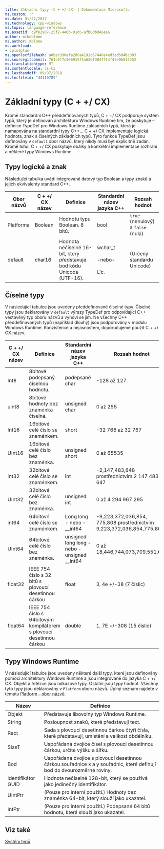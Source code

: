 ```yaml
---
title: Základní typy (C + +/ CX) | Dokumentace Microsoftu
ms.custom: ''
ms.date: 01/22/2017
ms.technology: cpp-windows
ms.topic: language-reference
ms.assetid: c9f82907-25f2-440b-91d6-afb8dbd46ea6
author: mikeblome
ms.author: mblome
ms.workload:
- cplusplus
ms.openlocfilehash: a0bec396efa2d0a4191c67440e4ed3ed5d4bc083
ms.sourcegitcommit: 761c5f7c506915f5a62ef3847714f43e9b815352
ms.translationtype: MT
ms.contentlocale: cs-CZ
ms.lasthandoff: 09/07/2018
ms.locfileid: "44110789"
---
```

# <a name="fundamental-types-ccx"></a>Základní typy (C + +/ CX)

Kromě standardní C++ předdefinovaných typů, C + +/ CX podporuje systém typů, který je definován architekturu Windows Runtime tím, že poskytuje – definice TypeDef pro Windows Runtime základních typů, která je namapována na standardní typy C++... C + +/ CX implementuje logická hodnota, znak a číselných základních typů. Tyto funkce TypeDef jsou definovány v `default` obor názvů, který nikdy musí být explicitně zadán. Kromě toho, C + +/ CX poskytuje obálky a konkrétní implementace rozhraní a některé typy Windows Runtime.

## <a name="boolean-and-character-types"></a>Typy logické a znak

Následující tabulka uvádí integrované datový typ Boolean a typy znaků a jejich ekvivalenty standard C++.

|Obor názvů|C + +/ CX název|Definice|Standardní název jazyka C++|Rozsah hodnot|
|---------------|-----------------------------------------------------------------------|----------------|-------------------------|---------------------|
|Platforma|Boolean|Hodnotu typu Boolean. 8 bitů.|bool|`true` (nenulový) a `false` (nula)|
|default|char16|Hodnota nečíselné 16-bit, který představuje bod kódu Unicode (UTF-16).|wchar_t<br /><br /> -nebo-<br /><br /> L'c.|(Určený standardu Unicode)|

## <a name="numeric-types"></a>Číselné typy

V následující tabulce jsou uvedeny předdefinované číselné typy. Číselné typy jsou deklarovány v `default` výrazy TypeDef pro odpovídající C++ vestavěný typ oboru názvů a vyhoví se jim. Ne všechny C++ předdefinovaných typů (například dlouhý) jsou podporovány v modulu Windows Runtime. Konzistence a nejasnostem, doporučujeme použít C + +/ CX název.

|C + +/ CX název|Definice|Standardní název jazyka C++|Rozsah hodnot|
|-----------------------------------------------------------------------|----------------|-------------------------|---------------------|
|Int8|8bitové podepsaný číselnou hodnotu.|podepsané char|-128 až 127.|
|uint8|8bitové hodnoty bez znaménka číselná.|unsigned char|0 až 255|
|Int16|16bitové celé číslo se znaménkem.|short|-32 768 až 32 767|
|UInt16|16bitové celé číslo bez znaménka.|unsigned short|0 až 65535|
|int32|32bitové celé číslo se znaménkem.|int|-2,147,483,648 prostřednictvím 2 147 483 647|
|UInt32|32bitové celé číslo bez znaménka.|unsigned int|0 až 4 294 967 295|
|int64|64bitové celé číslo se znaménkem.|Long long - nebo - __int64|-9,223,372,036,854, 775,808 prostřednictvím 9,223,372,036,854,775,807|
|UInt64|64bitové celé číslo bez znaménka.|unsigned long long - nebo - unsigned __int64|0 až 18,446,744,073,709,551,615|
|float32|IEEE 754 číslo s 32 bitů s plovoucí desetinnou čárkou|float|3, 4e +/-38 (7 číslic)|
|float64|IEEE 754 číslo s 64bitovým kompilátorem s plovoucí desetinnou čárkou|double|1, 7E +/-308 (15 číslic)|

## <a name="windows-runtime-types"></a>Typy Windows Runtime

V následující tabulce jsou uvedeny některé další typy, které jsou definovány pomocí architektury Windows Runtime a jsou integrované do jazyka C + +/ CX. Objekt a řetězce jsou odkazové typy. Ostatní jsou typy hodnot. Všechny tyto typy jsou deklarovány v `Platform` oboru názvů. Úplný seznam najdete v tématu [Platform – obor názvů](../cppcx/platform-namespace-c-cx.md).

|Název|Definice|
|----------|----------------|
|Objekt|Představuje libovolný typ Windows Runtime.|
|String|Posloupnost znaků, které představují text.|
|Rect|Sada s plovoucí desetinnou čárkou čtyři čísla, které představují, umístění a velikost obdélníku.|
|SizeT|Uspořádaná dvojice čísel s plovoucí desetinnou čárkou, určíte výšku a šířku.|
|Bod|Uspořádaná dvojice s plovoucí desetinnou čárkou souřadnice x a y souřadnic, které definují bod do dvourozměrné roviny.|
|identifikátor GUID|Hodnota nečíselné 128-bit, který se používá jako jedinečný identifikátor.|
|UIntPtr|(Pouze pro interní použití.) Hodnoty bez znaménka 64-bit, který slouží jako ukazatel.|
|IntPtr|(Pouze pro interní použití.)  Podepsané 64 bitů hodnotu, která slouží jako ukazatel.|

## <a name="see-also"></a>Viz také

[Systém typů](../cppcx/type-system-c-cx.md)